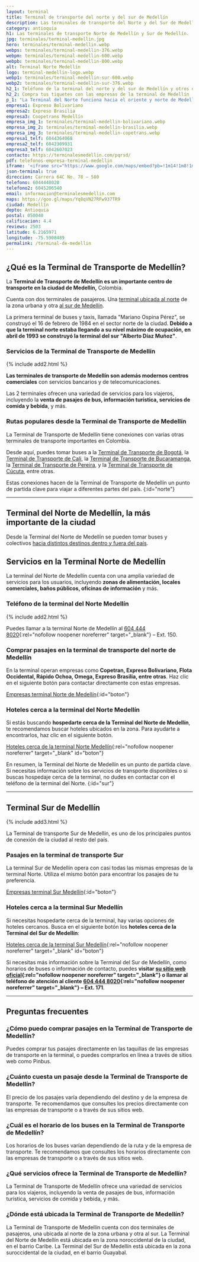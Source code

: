 ```yaml
---
layout: terminal
title: Terminal de transporte del norte y del sur de Medellín
description: Las terminales de transporte del Norte y del Sur de Medellín están listas para que tu viaje sea el mejor. Entra y mira los teléfonos para comprar tu pasaje ☎️
category: antioquia
h1: Las terminales de transporte Norte de Medellín y Sur de Medellín.
jpg: terminales/terminal-medellin.jpg
hero: terminales/terminal-medellin.webp
webps: terminales/terminal-medellin-376.webp
webpm: terminales/terminal-medellin-600.webp
webpb: terminales/terminal-medellin-800.webp
alt: Terminal Norte Medellín
logo: terminal-medellin-logo.webp
webp1: terminales/terminal-medellin-sur-600.webp
webp2: terminales/terminal-medellin-sur-376.webp
h2_1: Teléfono de la terminal del norte y del sur de Medellín y otros datos
h2_2: Compra tus tiquetes con las empresas de la terminal de Medellín
p_1: "La Terminal del Norte funciona hacia el oriente y norte de Medellín. La terminal Sur hacia el sur y el oriente de Medellín, y hacia el Eje cafetero y del sur de Colombia."
empresa1: Expreso Bolivariano
empresa2: Expreso Brasilia
empresa3: Coopetrans Medellín
empresa_img_1: terminales/terminal-medellin-bolivariano.webp
empresa_img_2: terminales/terminal-medellin-brasilia.webp
empresa_img_3: terminales/terminal-medellin-copetrans.webp
empresa1_telf: 6044364068
empresa2_telf: 6042309931
empresa3_telf: 6042607023
contacto: https://terminalesmedellin.com/pqrsd/
pdf: telefonos-empresa-terminal-medellin
iframe: '<iframe src="https://www.google.com/maps/embed?pb=!1m14!1m8!1m3!1d3965.8771378474376!2d-75.571231!3d6.279879!3m2!1i1024!2i768!4f13.1!3m3!1m2!1s0x8e4428d778c62ff7%3A0x14b3b886bb9997e3!2sTerminales%20Medell%C3%ADn%20-%20Norte!5e0!3m2!1ses!2sco!4v1676576605595!5m2!1ses!2sco" width="100%" height="450" style="border:0;" allowfullscreen="" loading="lazy" referrerpolicy="no-referrer-when-downgrade"></iframe>'
json-terminal: true
direccion: Carrera 64C No. 78 – 580
telefono: 6044448020
telefono2: 6045206540
email: informacion@terminalesmedellin.com
maps: https://goo.gl/maps/Yq8qVN27RFw937TR9
ciudad: Medellín
depto: Antioquia
postal: 050040
calificacion: 4.4
reviews: 2503
latitude: 6.2165971
longitude: -75.5908489
permalink: /terminal-de-medellin
---
```


## ¿Qué es la Terminal de Transporte de Medellín?

La **Terminal de Transporte de Medellín es un importante centro de transporte en la ciudad de Medellín,** Colombia.

Cuenta con dos terminales de pasajeros. Una [terminal ubicada al norte](#norte) de la zona urbana y otra [al sur de Medellín](#sur).

La primera terminal de buses y taxis, llamada "Mariano Ospina Pérez", se construyó el 16 de febrero de 1984 en el sector norte de la ciudad. **Debido a que la terminal norte estaba llegando a su nivel máximo de ocupación, en abril de 1993 se construyó la terminal del sur "Alberto Díaz Muñoz"**.

### Servicios de la Terminal de Transporte de Medellín

{% include add2.html %}

**Las terminales de transporte de Medellín son además modernos centros comerciales** con servicios bancarios y de telecomunicaciones.

Las 2 terminales ofrecen una variedad de servicios para los viajeros, incluyendo la **venta de pasajes de bus, información turística, servicios de comida y bebida**, y más.

### Rutas populares desde la Terminal de Transporte de Medellín

La Terminal de Transporte de Medellín tiene conexiones con varias otras terminales de transporte importantes en Colombia.

Desde aquí, puedes tomar buses a la [Terminal de Transporte de Bogotá]({{'terminal-de-bogota'|relative_url}} "Terminales Salitre, Norte y Sur"), la [Terminal de Transporte de Cali]({{'terminal-de-cali'|relative_url}} "Terminal Cali"), la [Terminal de Transporte de Bucaramanga]({{'terminal-de-bucaramanga'|relative_url}} "Terminal Bucaramanga"), la [Terminal de Transporte de Pereira]({{'terminal-de-pereira'|relative_url}} "Terminal Pereira"), y la [Terminal de Transporte de Cúcuta]({{'terminal-de-cucuta'|relative_url}} "Terminal Cúcuta"), entre otras.

Estas conexiones hacen de la Terminal de Transporte de Medellín un punto de partida clave para viajar a diferentes partes del país.
{:id="norte"}

----

## Terminal del Norte de Medellín, la más importante de la ciudad

Desde la Terminal del Norte de Medellín se pueden tomar buses y colectivos [hacia distintos destinos dentro y fuera del país](/).

## Servicios en la Terminal Norte de Medellín

La terminal del Norte de Medellín cuenta con una amplia variedad de servicios para los usuarios, incluyendo **zonas de alimentación, locales comerciales, baños públicos, oficinas de información** y más.

### Teléfono de la terminal del Norte Medellín

{% include add2.html %}

Puedes llamar a la terminal Norte de Medellín al [604 444 8020](tel:6044448020){:rel="nofollow noopener noreferrer" target="_blank"} – Ext. 150.

### Comprar pasajes en la terminal de transporte del norte de Medellín

En la terminal operan empresas como **Copetran, Expreso Bolivariano, Flota Occidental, Rápido Ochoa, Omega, Expreso Brasilia, entre otras**. Haz clic en el siguiente botón para contactar directamente con estas empresas.

[Empresas terminal Norte de Medellín]({{page.url}}/{{page.pdf}}){:id="boton"}

### Hoteles cerca a la terminal del Norte Medellín

Si estás buscando **hospedarte cerca de la Terminal del Norte de Medellín**, te recomendamos buscar hoteles ubicados en la zona. Para ayudarte a encontrarlos, haz clic en el siguiente botón.

[Hoteles cerca de la terminal Norte Medellín](https://www.google.com/maps/search/Hoteles/@6.2776731,-75.5729304,16z){:rel="nofollow noopener noreferrer" target="_blank" id="boton"}

En resumen, la Terminal del Norte de Medellín es un punto de partida clave. Si necesitas información sobre los servicios de transporte disponibles o si buscas hospedaje cerca de la terminal, no dudes en contactar con el teléfono de la terminal del Norte.
{:id="sur"}

----

## Terminal Sur de Medellín

{% include add3.html %}

La Terminal de transporte Sur de Medellín, es uno de los principales puntos de conexión de la ciudad al resto del país.

### Pasajes en la terminal de transporte Sur

La terminal Sur de Medellín opera con casi todas las mismas empresas de la terminal Norte. Utiliza el mismo botón para encontrar los pasajes de tu preferencia.

[Empresas terminal Sur Medellín]({{page.url}}/{{page.pdf}}){:id="boton"}

### Hoteles cerca a la terminal Sur Medellín

Si necesitas hospedarte cerca de la terminal, hay varias opciones de hoteles cercanos. Busca en el siguiente botón los **hoteles cerca de la Terminal del Sur de Medellín**:

[Hoteles cerca de la terminal Sur Medellín](https://www.google.com/maps/search/Hoteles/@6.2159067,-75.5904366,16z/data=!3m1!4b1){:rel="nofollow noopener noreferrer" target="_blank" id="boton"}

Si necesitas más información sobre la Terminal del Sur de Medellín, como horarios de buses o información de contacto, puedes **visitar [su sitio web oficial](https://terminalesmedellin.com/){:rel="nofollow noopener noreferrer" target="_blank"} o llamar al teléfono de atención al cliente [604 444 8020](tel:6044448020){:rel="nofollow noopener noreferrer" target="_blank"} – Ext. 171**.

----

## Preguntas frecuentes

### ¿Cómo puedo comprar pasajes en la Terminal de Transporte de Medellín?

Puedes comprar tus pasajes directamente en las taquillas de las empresas de transporte en la terminal, o puedes comprarlos en línea a través de sitios web como Pinbus.

### ¿Cuánto cuesta un pasaje desde la Terminal de Transporte de Medellín?

El precio de los pasajes varía dependiendo del destino y de la empresa de transporte. Te recomendamos que consultes los precios directamente con las empresas de transporte o a través de sus sitios web.

### ¿Cuál es el horario de los buses en la Terminal de Transporte de Medellín?

Los horarios de los buses varían dependiendo de la ruta y de la empresa de transporte. Te recomendamos que consultes los horarios directamente con las empresas de transporte o a través de sus sitios web.

### ¿Qué servicios ofrece la Terminal de Transporte de Medellín?

La Terminal de Transporte de Medellín ofrece una variedad de servicios para los viajeros, incluyendo la venta de pasajes de bus, información turística, servicios de comida y bebida, y más.

### ¿Dónde está ubicada la Terminal de Transporte de Medellín?

La Terminal de Transporte de Medellín cuenta con dos terminales de pasajeros, una ubicada al norte de la zona urbana y otra al sur. La Terminal del Norte de Medellín está ubicada en la zona noroccidental de la ciudad, en el barrio Caribe. La Terminal del Sur de Medellín está ubicada en la zona suroccidental de la ciudad, en el barrio Guayabal.